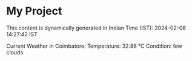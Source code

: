 # My Project

This content is dynamically generated in Indian Time (IST): 2024-02-08 14:27:42 IST


Current Weather in Coimbatore:
Temperature: 32.88 °C
Condition: few clouds
